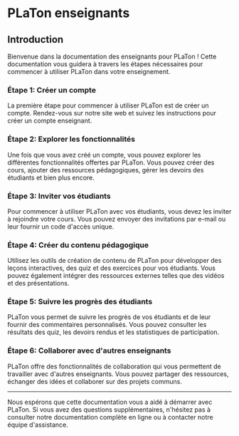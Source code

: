 # PLaTon enseignants

## Introduction

Bienvenue dans la documentation des enseignants pour PLaTon ! Cette documentation vous guidera à travers les étapes nécessaires pour commencer à utiliser PLaTon dans votre enseignement.

### Étape 1: Créer un compte

La première étape pour commencer à utiliser PLaTon est de créer un compte. Rendez-vous sur notre site web et suivez les instructions pour créer un compte enseignant.

### Étape 2: Explorer les fonctionnalités

Une fois que vous avez créé un compte, vous pouvez explorer les différentes fonctionnalités offertes par PLaTon. Vous pouvez créer des cours, ajouter des ressources pédagogiques, gérer les devoirs des étudiants et bien plus encore.

### Étape 3: Inviter vos étudiants

Pour commencer à utiliser PLaTon avec vos étudiants, vous devez les inviter à rejoindre votre cours. Vous pouvez envoyer des invitations par e-mail ou leur fournir un code d'accès unique.

### Étape 4: Créer du contenu pédagogique

Utilisez les outils de création de contenu de PLaTon pour développer des leçons interactives, des quiz et des exercices pour vos étudiants. Vous pouvez également intégrer des ressources externes telles que des vidéos et des présentations.

### Étape 5: Suivre les progrès des étudiants

PLaTon vous permet de suivre les progrès de vos étudiants et de leur fournir des commentaires personnalisés. Vous pouvez consulter les résultats des quiz, les devoirs rendus et les statistiques de participation.

### Étape 6: Collaborer avec d'autres enseignants

PLaTon offre des fonctionnalités de collaboration qui vous permettent de travailler avec d'autres enseignants. Vous pouvez partager des ressources, échanger des idées et collaborer sur des projets communs.

---

Nous espérons que cette documentation vous a aidé à démarrer avec PLaTon. Si vous avez des questions supplémentaires, n'hésitez pas à consulter notre documentation complète en ligne ou à contacter notre équipe d'assistance.
